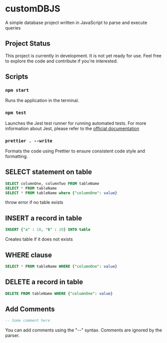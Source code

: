 # customDBJS

A simple database project written in JavaScript to parse and execute queries

## Project Status

This project is currently in development. It is not yet ready for use. Feel free to explore the code and contribute if you're interested.

## Scripts

### `npm start`

Runs the application in the terminal.

### `npm test`

Launches the Jest test runner for running automated tests. For more information about Jest, please refer to the [official documentation](https://jestjs.io/docs/getting-started)

### `prettier . --write`

Formats the code using Prettier to ensure consistent code style and formatting.

## SELECT statement on table

```sql
SELECT columnOne, columnTwo FROM tableName
SELECT * FROM tableName
SELECT * FROM tableName where {"columnOne": value}
```

throw error if no table exists

## INSERT a record in table

```sql
INSERT {"a" : 10, "B" : 20} INTO table
```

Creates table if it does not exists

## WHERE clause

```sql
SELECT * FROM tableName WHERE {"columnOne": value}
```

## DELETE a record in table

```sql
DELETE FROM tableName WHERE {"columnOne": value}
```

## Add Comments

```sql
-- Some comment here
```

You can add comments using the "--" syntax. Comments are ignored by the parser.
